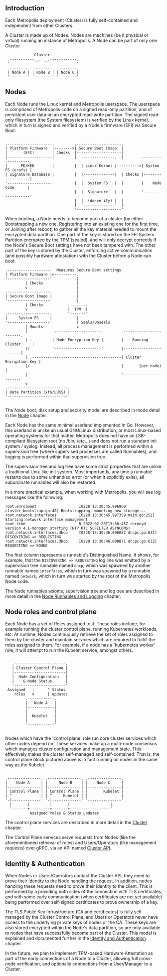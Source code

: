 Introduction
---

Each Metropolis deployment (Cluster) is fully self-contained and independent from other Clusters. 

A Cluster is made up of Nodes. Nodes are machines (be it physical or virtual) running an instance of Metropolis. A Node can be part of only one Cluster.


```
             Cluster
 .-----------._.'._.------------.
 '                              '
 .--------. .--------. .--------.
 | Node A | | Node B | | Node C |
 '--------' '--------' '--------'
```

Nodes
---

Each Node runs the Linux kernel and Metropolis userspace. The userspace is comprised of Metropolis code on a signed read-only partition, and of persistent user data on an encrypted read-write partition. The signed read-only filesystem (the System filesystem) is verified by the Linux kernel, which in turn is signed and verified by a Node's firmware (EFI) via Secure Boot.

```
          
.--------------------.         .--------------------.
| Platform Firmware  |-------->| Secure Boot Image  |
|       (EFI)        | Checks  |--------------------|        
|--------------------|         |  .--------------.  |        .-------------------.
|      PK/KEK        |         |  | Linux Kernel |---------->| System FS (erofs) |
| Signature Database |         |  |--------------|  | Checks |-------------------|
'--------------------'         |  |  System FS   |  |        |    Node Code      |
                               |  |  Signature   |  |        '-------------------'
                               |  |  (dm-verity) |  |        
                               |  '--------------'  |        
                               '--------------------'

```

When booting, a Node needs to become part of a cluster (by either Bootstrapping a new one, Registering into an existing one for the first time, or Joining after reboot) to gather all the key material needed to mount the encrypted data partition. One part of the key is stored on the EFI System Partition encrypted by the TPM (sealed), and will only decrypt correctly if the Node's Secure Boot settings have not been tampered with. The other part of the key is stored by the Cluster, enforcing active communication (and possibly hardware attestation) with the Cluster before a Node can boot.

```
.-------------------.  Measures Secure Boot settings
| Platform Firmware |<----------.
'-------------------'           |
         | Checks               |
         v                      |
.-------------------.           |
| Secure Boot Image |           |
'-------------------'           |
         | Checks           .-------.
         v                  |  TPM  |
.-------------------.       '-------'
|     System FS     |           |
'-------------------'           | Seals/Unseals
         | Mounts               v
         |           .---------------------.        .------------------------.
         | .---------| Node Encryption Key |        |    Running Cluster     |
         |/          '---------------------'        |------------------------|
         | .----------------------------------------| Cluster Encryption Key |
         |/                                         |       (per node)       |
         |                                          '------------------------'
         v
.---------------------------.
| Data Partition (xfs/LUKS) |
'---------------------------'
 
```

The Node boot, disk setup and security model are described in mode detail in the [Node](ch03-01-node.md) chapter.

Each Node has the same minimal userland implemented in Go. However, this userland is unlike an usual GNU/Linux distribution, or most Linux-based operating systems for that matter. Metropolis does not have an LSB-compliant filesystem root (no /bin, /etc...) and does not run a standard init system / syslog. Instead, all process management is performed within a supervision tree (where supervised processes are called Runnables), and logging is performed within that supervision tree.

The supervision tree and log tree have some strict properties that are unlike a traditional Unix-like init system. Most importantly, any time a runnable restarts due to some unhandled error (or when it explicitly exits), all subordinate runnables will also be restarted.

In a more practical example, when working with Metropolis, you will see log messages like the following:

```
root.enrolment                   I0228 13:30:45.996960 cluster_bootstrap.go:48] Bootstrapping: mounting new storage...
root.network.interfaces          I0228 13:30:45.997359 main.go:252] Starting network interface management
root.time                        R 2022-02-28T13:30:45Z chronyd version 4.1-monogon starting (NTP RTC SCFILTER ASYNCDNS)
root.network.interfaces.dhcp     I0228 13:30:46.006082 dhcpc.go:632] DISCOVERING => REQUESTING
root.network.interfaces.dhcp     I0228 13:30:46.008871 dhcpc.go:632] REQUESTING => BOUND
```

The first column represents a runnable's Distinguished Name. It shows, for example, that the `DISCOVERING => REQUESTING` log line was emitted by a supervision tree runnable named `dhcp`, which was spawned by another runnable named `interfaces`, which in turn was spawned by a runnable named `network`, which in turn was started by the root of the Metropolis Node code.

The Node runnables axioms, supervision tree and log tree are described in more detail in the [Node Runnables and Logging](ch03-02-node-runnables.md) chapter.

Node roles and control plane
---

Each Node has a set of Roles assigned to it. These roles include, for example running the cluster control plane, running Kubernetes workloads, etc. At runtime, Nodes continuously retrieve the set of roles assigned to them by the cluster and maintain services which are required to fulfill the roles assigned to them. For example, if a node has a 'kubernetes worker' role, it will attempt to run the Kubelet service, amongst others.

```

   .-----------------------.
   | Cluster Control Plane |
   |-----------------------|
   |  Node Configuration   |
   |    & Node Status      |
   '-----------------------'
 Assigned   |      ^ Status
    roles   v      | updates
         .------------.
         |   Node A   |
         |------------|
         |            |
         |  Kubelet   |
         |            |
         '------------'
     
```

Nodes which have the 'control plane' role run core cluster services which other nodes depend on. These services make up a multi-node consensus which manages cluster configuration and management state. This effectively makes the cluster self-managed and self-contained. That is, the control plane block pictured above is in fact running on nodes in the same way as the Kubelet.

```

.---------------. .---------------. .---------------.
|    Node A     | |     Node B    | |    Node C     |
|---------------| |---------------| |---------------|
| Control Plane | | Control Plane | |       Kubelet |
| ^             | | ^     Kubelet | |               |
'-|-------------' '-|-------------' '---------------'
  |       |         |       |                  |
  '-------+---------+-------+------------------'
           Assigned roles & Status updates
```

The control plane services are described in more detail in the [Cluster](ch03-04-cluster.md) chapter.

The Control Plane services serve requests from Nodes (like the aforementioned retrieval of roles) and Users/Operators (like management requests) over gRPC, via an API named [Cluster API](ch03-05-cluster-api.md).

Identity & Authentication
---

When Nodes or Users/Operators contact the Cluster API, they need to prove their identity to the Node handling the request. In addition, nodes handling these requests need to prove their identity to the client. This is performed by a providing both sides of the connection with TLS certificates, and with some early communication (when certificates are not yet available) being performed over self-signed certificates to prove ownership of a key.

The TLS Public Key Infrastructure (CA and certificates) is fully self-managed by the Cluster Control Plane, and Users or Operators never have access to the underlying private keys of nodes or the CA. These keys are also stored encrypted within the Node's data partition, so are only available to nodes that have successfully become part of the Cluster. This model is explained and documented further in the [Identity and Authentication](ch-03-06-identity-and-authentication.md) chapter.

In the future, we plan to implement TPM-based Hardware Attestation as part of the early connections of a Node to a Cluster, allowing full cross-node verification, and optionally connections from a User/Manager to a Cluster.

